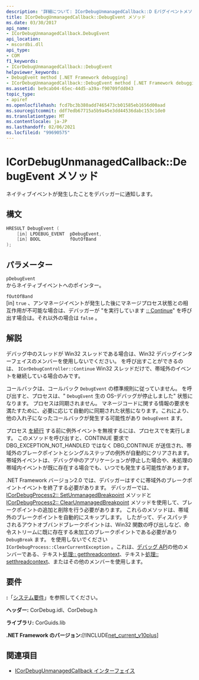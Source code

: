```yaml
---
description: '詳細について: ICorDebugUnmanagedCallback::D Eバグイベントメソッド'
title: ICorDebugUnmanagedCallback::DebugEvent メソッド
ms.date: 03/30/2017
api_name:
- ICorDebugUnmanagedCallback.DebugEvent
api_location:
- mscordbi.dll
api_type:
- COM
f1_keywords:
- ICorDebugUnmanagedCallback::DebugEvent
helpviewer_keywords:
- DebugEvent method [.NET Framework debugging]
- ICorDebugUnmanagedCallback::DebugEvent method [.NET Framework debugging]
ms.assetid: be9cab04-65ec-44d5-a39a-f90709fdd043
topic_type:
- apiref
ms.openlocfilehash: fcd7bc3b380add7465473cb01585eb1656d00aad
ms.sourcegitcommit: ddf7edb67715a5b9a45e3dd44536dabc153c1de0
ms.translationtype: MT
ms.contentlocale: ja-JP
ms.lasthandoff: 02/06/2021
ms.locfileid: "99690575"
---
```

# <a name="icordebugunmanagedcallbackdebugevent-method"></a>ICorDebugUnmanagedCallback::DebugEvent メソッド

ネイティブイベントが発生したことをデバッガーに通知します。  
  
## <a name="syntax"></a>構文  
  
```cpp  
HRESULT DebugEvent (  
    [in] LPDEBUG_EVENT  pDebugEvent,  
    [in] BOOL           fOutOfBand  
);  
```  
  
## <a name="parameters"></a>パラメーター  

 `pDebugEvent`  
 からネイティブイベントへのポインター。  
  
 `fOutOfBand`  
 [in] `true` 、アンマネージイベントが発生した後にマネージプロセス状態との相互作用が不可能な場合は、デバッガーが "を実行しています [:: Continue](icordebugcontroller-continue-method.md)" を呼び出す場合は。それ以外の場合は `false` 。  
  
## <a name="remarks"></a>解説  

 デバッグ中のスレッドが Win32 スレッドである場合は、Win32 デバッグインターフェイスのメンバーを使用しないでください。 を呼び出すことができるのは、 `ICorDebugController::Continue` Win32 スレッドだけで、帯域外のイベントを継続している場合のみです。  
  
 コールバックは、コールバック `DebugEvent` の標準規則に従っていません。 を呼び出すと、プロセスは、" `DebugEvent` 生の OS-デバッグが停止しました" 状態になります。 プロセスは同期されません。 マネージコードに関する情報の要求を満たすために、必要に応じて自動的に同期された状態になります。これにより、他の入れ子になったコールバックが発生する可能性があり `DebugEvent` ます。  
  
 プロセス [を続行](icordebugprocess-clearcurrentexception-method.md) する前に例外イベントを無視するには、プロセスでを実行します。 このメソッドを呼び出すと、CONTINUE 要求で DBG_EXCEPTION_NOT_HANDLED ではなく DBG_CONTINUE が送信され、帯域外のブレークポイントとシングルステップの例外が自動的にクリアされます。 帯域外イベントは、デバッグ中のアプリケーションが停止した場合や、未処理の帯域内イベントが既に存在する場合でも、いつでも発生する可能性があります。  
  
 .NET Framework バージョン2.0 では、デバッガーはすぐに帯域外のブレークポイントイベントを終了する必要があります。 デバッガーでは、 [ICorDebugProcess2:: SetUnmanagedBreakpoint](icordebugprocess2-setunmanagedbreakpoint-method.md) メソッドと [ICorDebugProcess2:: ClearUnmanagedBreakpoint](icordebugprocess2-clearunmanagedbreakpoint-method.md) メソッドを使用して、ブレークポイントの追加と削除を行う必要があります。 これらのメソッドは、帯域外のブレークポイントを自動的にスキップします。 したがって、ディスパッチされるアウトオブバンドブレークポイントは、Win32 関数の呼び出しなど、命令ストリームに既に存在する未加工のブレークポイントである必要があり `DebugBreak` ます。 を使用しないでください `ICorDebugProcess::ClearCurrentException` 。これは、[デバッグ API](index.md)の他のメンバーである、テキスト[処理:: getthreadcontext](icordebugprocess-getthreadcontext-method.md)、テキスト[処理:: setthreadcontext](icordebugprocess-setthreadcontext-method.md)、またはその他のメンバーを使用します。  
  
## <a name="requirements"></a>要件  

 **:**「[システム要件](../../get-started/system-requirements.md)」を参照してください。  
  
 **ヘッダー:** CorDebug.idl、CorDebug.h  
  
 **ライブラリ:** CorGuids.lib  
  
 **.NET Framework のバージョン:**[!INCLUDE[net_current_v10plus](../../../../includes/net-current-v10plus-md.md)]  
  
## <a name="see-also"></a>関連項目

- [ICorDebugUnmanagedCallback インターフェイス](icordebugunmanagedcallback-interface.md)
